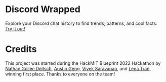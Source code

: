 # Discord Wrapped

Explore your Discord chat history to find trends, patterns, and cool facts. [Try it out!](https://quartzic.github.io/discord-wrapped/)

# Credits
This project was started during the HackMIT Blueprint 2022 Hackathon by [Nathan Goller-Deitsch](https://github.com/Quartzic), [Austin Geng](https://github.com/EmeraldBlock), [Vivek Saravanan](https://github.com/Viveks295), and [Lena Tran](https://github.com/rydenisrael), winning first place. Thanks to everyone on the team!
